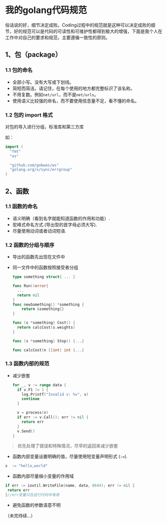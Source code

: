 # 我的golang代码规范

俗话说的好，细节决定成败。Coding过程中的规范就是这种可以决定成败的细节，好的规范可以是代码的可读性和可维护性都得到极大的增强，下面是我个人在工作中对自己的要求和规范，主要遵循一致性的原则。

## 1、包（package）

### 1.1 包的命名

- 全部小写。没有大写或下划线。
- 简短而简洁。请记住，在每个使用的地方都完整标识了该名称。
- 不用复数。例如`net/url`，而不是`net/urls`。
- 使用语义比较强的命名，而不要使用信息量不足，看不懂的命名。

### 1.2 包的 import 格式

对包的导入进行分组，标准库和第三方库

如：

```go
import (
  "fmt"
  "os"

  "github.com/gobwas/ws"
  "golang.org/x/sync/errgroup"
)
```

## 2、函数

### 1.1 函数的命名

- 语义明确（看到名字就能知道函数的作用和功能）.
- 驼峰式命名方式.(导出型的首字母必须大写).
- 尽量使用动词或者动词短语.

### 1.2 函数的分组与顺序

- 导出的函数先出现在文件中

- 同一文件中的函数按照接受者分组

  ```go
  type something struct{ ... }
  
  func Run()error{
    ...
    return nil
  }
  func newSomething() *something {
      return &something{}
  }
  
  func (s *something) Cost() {
    return calcCost(s.weights)
  }
  
  func (s *something) Stop() {...}
  
  func calcCost(n []int) int {...}
  ```

### 1.3 函数内部的规范

- 减少嵌套

  ```go
  for _, v := range data {
    if v.F1 != 1 {
      log.Printf("Invalid v: %v", v)
      continue
    }
  
    v = process(v)
    if err := v.Call(); err != nil {
      return err
    }
    v.Send()
  }
  ```

> 优先处理了错误和特殊情况，尽早的返回来减少嵌套

- 函数内部变量设置明确的值，尽量使用短变量声明形式 (`:=`).

```go
s  := "hello,world"
```

- 函数内部尽量缩小变量的作用域

```go
if err := ioutil.WriteFile(name, data, 0644); err != nil {
 return err
}//err变量只在这行代码中有效
```

- 避免函数的参数语意不明

（未完待续...）